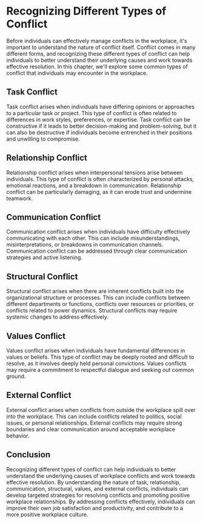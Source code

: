Recognizing Different Types of Conflict
========================================================================================

Before individuals can effectively manage conflicts in the workplace, it's important to understand the nature of conflict itself. Conflict comes in many different forms, and recognizing these different types of conflict can help individuals to better understand their underlying causes and work towards effective resolution. In this chapter, we'll explore some common types of conflict that individuals may encounter in the workplace.

Task Conflict
-------------

Task conflict arises when individuals have differing opinions or approaches to a particular task or project. This type of conflict is often related to differences in work styles, preferences, or expertise. Task conflict can be constructive if it leads to better decision-making and problem-solving, but it can also be destructive if individuals become entrenched in their positions and unwilling to compromise.

Relationship Conflict
---------------------

Relationship conflict arises when interpersonal tensions arise between individuals. This type of conflict is often characterized by personal attacks, emotional reactions, and a breakdown in communication. Relationship conflict can be particularly damaging, as it can erode trust and undermine teamwork.

Communication Conflict
----------------------

Communication conflict arises when individuals have difficulty effectively communicating with each other. This can include misunderstandings, misinterpretations, or breakdowns in communication channels. Communication conflict can be addressed through clear communication strategies and active listening.

Structural Conflict
-------------------

Structural conflict arises when there are inherent conflicts built into the organizational structure or processes. This can include conflicts between different departments or functions, conflicts over resources or priorities, or conflicts related to power dynamics. Structural conflicts may require systemic changes to address effectively.

Values Conflict
---------------

Values conflict arises when individuals have fundamental differences in values or beliefs. This type of conflict may be deeply rooted and difficult to resolve, as it involves deeply held personal convictions. Values conflicts may require a commitment to respectful dialogue and seeking out common ground.

External Conflict
-----------------

External conflict arises when conflicts from outside the workplace spill over into the workplace. This can include conflicts related to politics, social issues, or personal relationships. External conflicts may require strong boundaries and clear communication around acceptable workplace behavior.

Conclusion
----------

Recognizing different types of conflict can help individuals to better understand the underlying causes of workplace conflicts and work towards effective resolution. By understanding the nature of task, relationship, communication, structural, values, and external conflicts, individuals can develop targeted strategies for resolving conflicts and promoting positive workplace relationships. By addressing conflicts effectively, individuals can improve their own job satisfaction and productivity, and contribute to a more positive workplace culture.
